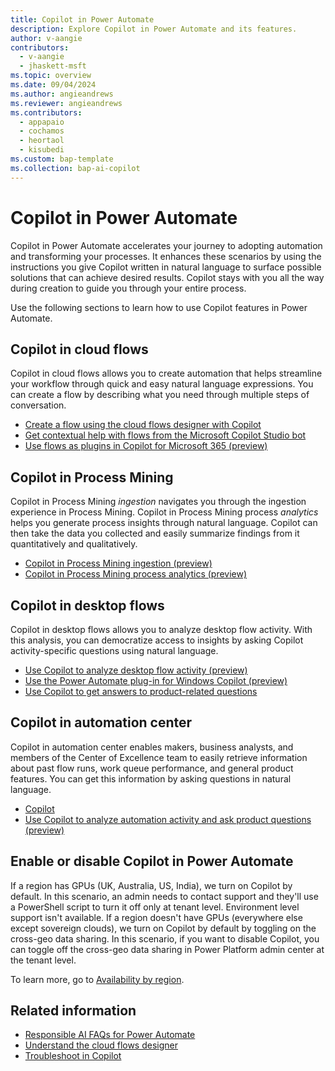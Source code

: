 ```yaml
---
title: Copilot in Power Automate
description: Explore Copilot in Power Automate and its features.
author: v-aangie
contributors:
  - v-aangie
  - jhaskett-msft
ms.topic: overview
ms.date: 09/04/2024
ms.author: angieandrews
ms.reviewer: angieandrews
ms.contributors:
  - appapaio
  - cochamos
  - heortaol
  - kisubedi
ms.custom: bap-template
ms.collection: bap-ai-copilot
---
```


# Copilot in Power Automate

Copilot in Power Automate accelerates your journey to adopting automation and transforming your processes. It enhances these scenarios by using the instructions you give Copilot written in natural language to surface possible solutions that can achieve desired results. Copilot stays with you all the way during creation to guide you through your entire process.

Use the following sections to learn how to use Copilot features in Power Automate.

## Copilot in cloud flows

Copilot in cloud flows allows you to create automation that helps streamline your workflow through quick and easy natural language expressions. You can create a flow by describing what you need through multiple steps of conversation.

- [Create a flow using the cloud flows designer with Copilot](get-started-with-copilot.md#create-a-flow-using-the-cloud-flows-designer-with-copilot)
- [Get contextual help with flows from the Microsoft Copilot Studio bot](contextual-help-bot.md)
- [Use flows as plugins in Copilot for Microsoft 365 (preview)](flow-plugins-m365.md)

## Copilot in Process Mining

Copilot in Process Mining *ingestion* navigates you through the ingestion experience in Process Mining. Copilot in Process Mining process *analytics* helps you generate process insights through natural language. Copilot can then take the data you collected and easily summarize findings from it quantitatively and qualitatively.

- [Copilot in Process Mining ingestion (preview)](process-mining-copilot-in-ingestion.md)
- [Copilot in Process Mining process analytics (preview)](process-mining-copilot-in-process-analytics.md)

## Copilot in desktop flows

Copilot in desktop flows allows you to analyze desktop flow activity. With this analysis, you can democratize access to insights by asking Copilot activity-specific questions using natural language.

- [Use Copilot to analyze desktop flow activity (preview)](desktop-flows/use-copilot-to-analyze-desktopflow-activity.md)
- [Use the Power Automate plug-in for Windows Copilot (preview)](desktop-flows/win-copilot-plug-in.md)
- [Use Copilot to get answers to product-related questions](desktop-flows/copilot-in-power-automate-for-desktop.md#how-to-use-copilot-to-get-answers-to-product-related-questions-preview)

## Copilot in automation center

Copilot in automation center enables makers, business analysts, and members of the Center of Excellence team to easily retrieve information about past flow runs, work queue performance, and general product features. You can get this information by asking questions in natural language.

- [Copilot](automation-center-overview.md#copilot-preview)
- [Use Copilot to analyze automation activity and ask product questions (preview)](automation-center-copilot.md)

## Enable or disable Copilot in Power Automate

If a region has GPUs (UK, Australia, US, India), we turn on Copilot by default. In this scenario, an admin needs to contact support and they'll use a PowerShell script to turn it off only at tenant level. Environment level support isn't available. If a region doesn't have GPUs (everywhere else except sovereign clouds), we turn on Copilot by default by toggling on the cross-geo data sharing. In this scenario, if you want to disable Copilot, you can toggle off the cross-geo data sharing in Power Platform admin center at the tenant level.

To learn more, go to [Availability by region](get-started-with-copilot.md#availability-by-region).

## Related information

- [Responsible AI FAQs for Power Automate](responsible-ai-overview.md)
- [Understand the cloud flows designer](flows-designer.md)
- [Troubleshoot in Copilot](fix-flow-failures.md#troubleshoot-in-copilot)

